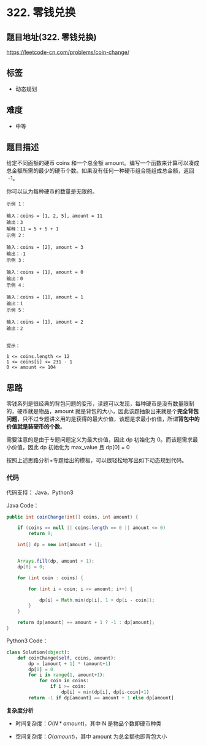 # 322. 零钱兑换

## 题目地址(322. 零钱兑换)

https://leetcode-cn.com/problems/coin-change/

## 标签

- 动态规划

## 难度

- 中等

## 题目描述

给定不同面额的硬币 coins 和一个总金额 amount。编写一个函数来计算可以凑成总金额所需的最少的硬币个数。如果没有任何一种硬币组合能组成总金额，返回  -1。

你可以认为每种硬币的数量是无限的。

```
示例 1：

输入：coins = [1, 2, 5], amount = 11
输出：3
解释：11 = 5 + 5 + 1
示例 2：

输入：coins = [2], amount = 3
输出：-1
示例 3：

输入：coins = [1], amount = 0
输出：0
示例 4：

输入：coins = [1], amount = 1
输出：1
示例 5：

输入：coins = [1], amount = 2
输出：2
 

提示：

1 <= coins.length <= 12
1 <= coins[i] <= 231 - 1
0 <= amount <= 104
```

## 思路

零钱系列是很经典的背包问题的变形，读题可以发现，每种硬币是没有数量限制的，硬币就是物品，amount 就是背包的大小，因此该题抽象出来就是个**完全背包问题**，只不过专题讲义用的是获得的最大价值，该题是求最小价值，所谓**背包中的价值就是装硬币的个数**。

需要注意的是由于专题问题定义为最大价值，因此 dp 初始化为 0。而该题需求最小价值，因此 dp 初始化为 max_value 且 dp[0] = 0

按照上述思路分析+专题给出的模板，可以很轻松地写出如下动态规划代码。

### 代码

代码支持： Java，Python3

Java Code：

```java
public int coinChange(int[] coins, int amount) {

    if (coins == null || coins.length == 0 || amount <= 0)
        return 0;

    int[] dp = new int[amount + 1];


    Arrays.fill(dp, amount + 1);
    dp[0] = 0;

    for (int coin : coins) {

        for (int i = coin; i <= amount; i++) {

            dp[i] = Math.min(dp[i], 1 + dp[i - coin]);
        }
    }

    return dp[amount] == amount + 1 ? -1 : dp[amount];
}
```

Python3 Code：

```py
class Solution(object):
    def coinChange(self, coins, amount):
        dp = [amount + 1] * (amount+1)
        dp[0] = 0
        for i in range(1, amount+1):
            for coin in coins:
                if i >= coin:
                    dp[i] = min(dp[i], dp[i-coin]+1)
        return -1 if dp[amount] == amount + 1 else dp[amount]
```

**复杂度分析**

- 时间复杂度：$O(N * amount)$，其中 N 是物品个数即硬币种类

- 空间复杂度：$O(amount)$，其中 amount 为总金额也即背包大小
